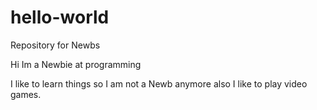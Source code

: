 # hello-world
Repository for Newbs

Hi Im a Newbie at programming

I like to learn things so I am not a Newb anymore
also I like to play video games.
